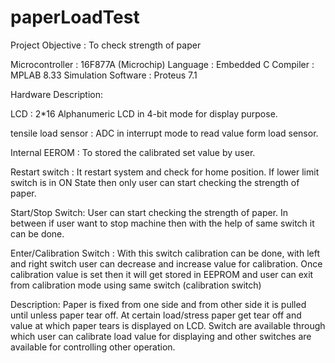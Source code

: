 # paperLoadTest

Project Objective : To check strength of paper

Microcontroller 	: 	16F877A (Microchip)
Language 		:	Embedded C
Compiler		: 	MPLAB 8.33
Simulation Software	:	Proteus 7.1

Hardware Description:

LCD : 2*16 Alphanumeric LCD in 4-bit mode for display purpose.

tensile load sensor : ADC in interrupt mode to read value form load sensor.

Internal EEROM : To stored the calibrated set value by user.

Restart switch : It restart system and check for home position. If lower limit switch is in ON State then only user can start checking the strength of paper.

Start/Stop Switch: User can start checking the strength of paper. In between if user want to stop machine then with the help of same switch it can be done.

Enter/Calibration Switch : With this switch calibration can be done, with left and right switch user can decrease and increase value for calibration. Once calibration value is set then it will get stored in EEPROM and user can exit from calibration mode using same switch (calibration switch)

Description:
Paper is fixed from one side and from other side it is pulled until unless paper tear off. At certain load/stress paper get tear off and value at which paper tears is displayed on LCD. Switch are available through which user can calibrate load value for displaying and other switches are available for controlling other operation.
